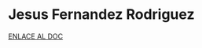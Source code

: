 # Jesus Fernandez Rodriguez

[ENLACE AL DOC](../../../static/PDFs/Commitment/Jesus%20Fernandez%20Rodriguez.pdf)

